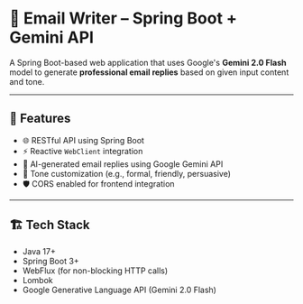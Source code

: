 # 📧 Email Writer – Spring Boot + Gemini API

A Spring Boot-based web application that uses Google's **Gemini 2.0 Flash** model to generate **professional email replies** based on given input content and tone.

---

## 🚀 Features

- 🌐 RESTful API using Spring Boot
- ⚡ Reactive `WebClient` integration
- 🤖 AI-generated email replies using Google Gemini API
- 🎯 Tone customization (e.g., formal, friendly, persuasive)
- 🛡️ CORS enabled for frontend integration

---

## 🏗️ Tech Stack

- Java 17+
- Spring Boot 3+
- WebFlux (for non-blocking HTTP calls)
- Lombok
- Google Generative Language API (Gemini 2.0 Flash)
